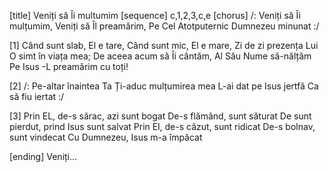 [title] Veniți să Îi multumim
[sequence] c,1,2,3,c,e
[chorus]
/: Veniți să Îi mulțumim,
Veniți să Îl preamărim,
Pe Cel Atotputernic
Dumnezeu minunat :/

[1]
Când sunt slab, El e tare,
Când sunt mic, El e mare,
Zi de zi prezența Lui
O simt în viața mea;
De aceea acum să Îi cântăm,
Al Său Nume să-nălțăm
Pe Isus -L preamărim cu toți!

[2]
/: Pe-altar înaintea Ta
Ți-aduc mulțumirea mea
L-ai dat pe Isus jertfă
Ca să fiu iertat :/

[3]
Prin EL, de-s sărac, azi sunt bogat
De-s flămând, sunt săturat
De sunt pierdut, prind Isus sunt salvat
Prin El, de-s căzut, sunt ridicat
De-s bolnav, sunt vindecat
Cu Dumnezeu, Isus m-a împăcat

[ending]
Veniți...

